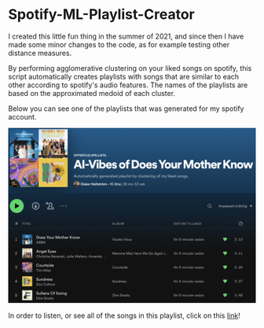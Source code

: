 # Spotify-ML-Playlist-Creator

I created this little fun thing in the summer of 2021, and since then I have made some minor changes to the code, as for example testing other distance measures.

By performing agglomerative clustering on your liked songs on spotify, this script automatically creates playlists with songs that are similar to each other according to spotify's audio features. The names of the playlists are based on the approximated medoid of each cluster.

Below you can see one of the playlists that was generated for my spotify account.

![alt text](./viz/playlist_sample.png)

In order to listen, or see all of the songs in this playlist, click on this [link](https://open.spotify.com/playlist/59RK0ekLvIQKVtgjIQAmSx?si=2865657a244b4ebb)!
